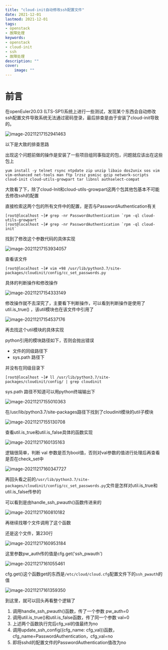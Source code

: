 ```yaml
---
title: "cloud-init自动修改ssh配置文件" 
date: 2021-12-01
lastmod: 2021-12-01
tags: 
- openstack
- 故障处理
keywords:
- openstack
- cloud-init
- ssh
- 故障处理
description: "" 
cover:
    image: "" 
---
```

# 前言
在openEuler20.03 (LTS-SP1)系统上进行一些测试，发现某个东西会自动修改ssh配置文件导致系统无法通过密码登录，最后排查是由于安装了cloud-init导致的。

![image-20211217152941463](https://image.lvbibir.cn/blog/image-20211217152941463.png)

以下是大致的排查思路

出现这个问题前做的操作是安装了一些项目组同事指定的包，问题就应该出在这些包上

```
yum install -y telnet rsync ntpdate zip unzip libaio dos2unix sos vim vim-enhanced net-tools man ftp lrzsz psmisc gzip network-scripts cloud-init cloud-utils-growpart tar libnsl authselect-compat
```

大致看了下，除了cloud-Init和cloud-utils-growpart这两个包其他包基本不可能去修改ssh的配置

直接检索这两个包的所有文件中的配置，是否与PasswordAuthentication有关

```
[root@localhost ~]# grep -nr PasswordAuthentication `rpm -ql cloud-utils-growpart`
[root@localhost ~]# grep -nr PasswordAuthentication `rpm -ql cloud-init`
```

找到了修改这个参数代码的具体实现

![image-20211217153934057](https://image.lvbibir.cn/blog/image-20211217153934057.png)

查看该文件

```
[root@localhost ~]# vim +98 /usr/lib/python3.7/site-packages/cloudinit/config/cc_set_passwords.py
```

具体的判断操作和修改操作

![image-20211217154333149](https://image.lvbibir.cn/blog/image-20211217154333149.png)

修改操作就不去深究了，主要看下判断操作，可以看到判断操作是使用了 util.is_true() ，该util模块也在该文件中引用了

![image-20211217154537176](https://image.lvbibir.cn/blog/image-20211217154537176.png)

再去找这个util模块的具体实现

python引用的模块路径如下，否则会抛出错误

- 文件的同级路径下
- sys.path 路径下

并没有在同级目录下

```
[root@localhost ~]# ll /usr/lib/python3.7/site-packages/cloudinit/config/ | grep cloudinit
```

sys.path 路径不知道可以用python终端输出下

![image-20211217155010363](https://image.lvbibir.cn/blog/image-20211217155010363.png)

在/usr/lib/python3.7/site-packages路径下找到了cloudinit模块的util子模块

![image-20211217155130708](https://image.lvbibir.cn/blog/image-20211217155130708.png)

查看util.is_true和util.is_false具体的函数实现

![image-20211217160135163](https://image.lvbibir.cn/blog/image-20211217160135163.png)

逻辑很简单，判断 val 参数是否为bool值，否则对val参数的值进行处理后再查看是否在check_set中

![image-20211217160347727](https://image.lvbibir.cn/blog/image-20211217160347727.png)

再回头看之前的`/usr/lib/python3.7/site-packages/cloudinit/config/cc_set_passwords.py`文件是怎样对util.is_true和util.is_false传参的

可以看到是由handle_ssh_pwauth()函数传进来的

![image-20211217160810182](https://image.lvbibir.cn/blog/image-20211217160810182.png)

再继续找哪个文件调用了这个函数

还是这个文件，第230行

![image-20211217160953184](https://image.lvbibir.cn/blog/image-20211217160953184.png)

这里参数pw_auth传的值是cfg.get('ssh_pwauth')

![image-20211217161055461](https://image.lvbibir.cn/blog/image-20211217161055461.png)

cfg.get()这个函数get的东西是`/etc/cloud/cloud.cfg`配置文件下的`ssh_pwauth`的值

![image-20211217161359350](https://image.lvbibir.cn/blog/image-20211217161359350.png)

到这里，就可以回头再看整个逻辑了

1. 调用handle_ssh_pwauth()函数，传了一个参数 pw_auth=0
2. 调用util.is_true()和util.is_false函数，传了同一个参数 val=0
3. 上述两个函数执行完后cfg_val的值最终为no
4. 调用update_ssh_config({cfg_name: cfg_val})函数，cfg_name=PasswordAuthentication，cfg_val=no
5. 即将sshd的配置文件的PasswordAuthentication值改为no
